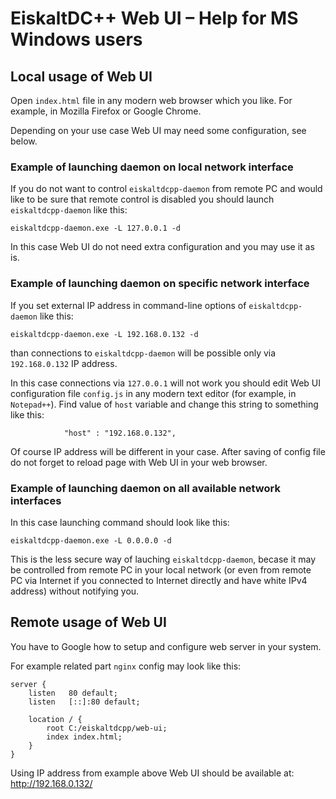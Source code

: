 # EiskaltDC++ Web UI &ndash; Help for MS Windows users

## Local usage of Web UI

Open `index.html` file in any modern web browser which you like. For example, in Mozilla Firefox or Google Chrome.

Depending on your use case Web UI may need some configuration, see below.

### Example of launching daemon on local network interface

If you do not want to control `eiskaltdcpp-daemon` from remote PC and would like to be sure that remote control is disabled you should launch `eiskaltdcpp-daemon` like this:

```
eiskaltdcpp-daemon.exe -L 127.0.0.1 -d
```

In this case Web UI do not need extra configuration and you may use it as is.

### Example of launching daemon on specific network interface

If you set external IP address in command-line options of `eiskaltdcpp-daemon` like this:

```
eiskaltdcpp-daemon.exe -L 192.168.0.132 -d
```

than connections to `eiskaltdcpp-daemon` will be possible only via `192.168.0.132` IP address.

In this case connections via `127.0.0.1` will not work you should edit Web UI configuration file `config.js` in any modern text editor (for example, in `Notepad++`). Find value of `host` variable and change this string to something like this:

```
            "host" : "192.168.0.132",
```

Of course IP address will be different in your case. After saving of config file do not forget to reload page with Web UI in your web browser.

### Example of launching daemon on all available network interfaces

In this case launching command should look like this:

```
eiskaltdcpp-daemon.exe -L 0.0.0.0 -d
```

This is the less secure way of lauching `eiskaltdcpp-daemon`, becase it may be controlled from remote PC in your local network (or even from remote PC via Internet if you connected to Internet directly and have white IPv4 address) without notifying you.

## Remote usage of Web UI

You have to Google how to setup and configure web server in your system.

For example related part `nginx` config may look like this:

```
server {
    listen   80 default;
    listen   [::]:80 default;

    location / {
        root C:/eiskaltdcpp/web-ui;
        index index.html;
    }
}
```

Using IP address from example above Web UI should be available at: http://192.168.0.132/

